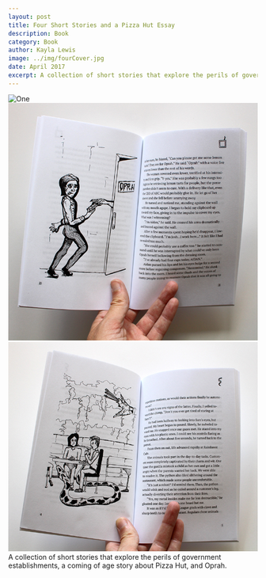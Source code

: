 ```yaml
---
layout: post
title: Four Short Stories and a Pizza Hut Essay
description: Book
category: Book
author: Kayla Lewis
image: ../img/fourCover.jpg
date: April 2017
excerpt: A collection of short stories that explore the perils of government establishments, a coming of age story about Pizza Hut, and Oprah.
---
```

<div id="owl-demo" class="owl-carousel owl-theme">

  <div class="item"><img src="{{site.baseurl}}/img/fourCover.jpg" alt="One"></div>
  <div class="item"><img src="/img/Oprah.jpg" alt="One"></div>
  <div class="item"><img src="../img/rainforest.jpg" alt="One"></div>

</div>
A collection of short stories that explore the perils of government establishments, a coming of age story about Pizza Hut, and Oprah.

<script>
$(document).ready(function() {

  $("#owl-demo").owlCarousel({

      navigation : true, // Show next and prev buttons
      singleItem:true,
      autoPlay: 3000
      //
      // "singleItem:true" is a shortcut for:
      // items : 1,
      // itemsDesktop : false,
      // itemsDesktopSmall : false,
      // itemsTablet: false,
      // itemsMobile : false

  });

})
</script>
